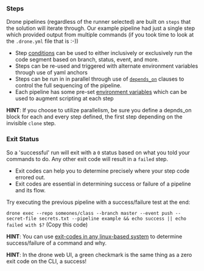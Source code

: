 ### Steps
Drone pipelines (regardless of the runner selected) are built on `steps` that the solution will iterate through.  Our example pipeline had just a single step which provided output from multiple commands (if you took time to look at the `.drone.yml` file that is :-))

* Step [conditions](https://docs.drone.io/pipeline/docker/syntax/conditions/) can be used to either inclusively or exclusively run the code segment based on branch, status, event, and more.
* Steps can be re-used and triggered with alternate environment variables through use of yaml anchors
* Steps can be run in in parallel through use of [`depends_on`](https://docs.drone.io/pipeline/docker/syntax/parallelism/) clauses to control the full sequencing of the pipeline.
* Each pipeline has some pre-set [environment variables](https://docs.drone.io/pipeline/environment/reference/)  which can be used to augment scripting at each step

**HINT**: If you choose to utilize parallelism, be sure you define a depnds_on block for each and every step defined, the first step depending on the invisible `clone` step.

### Exit Status
So a 'successful' run will exit with a `0` status based on what you told your commands to do.  Any other exit code will result in a `failed` step.

* Exit codes can help you to determine precisely where your step code errored out.
* Exit codes are essential in determining success or failure of a pipeline and its flow.

Try executing the previous pipeline with a success/failure test at the end:

`drone exec --repo someones/class --branch master --event push --secret-file secrets.txt --pipeline example && echo success || echo failed with $?` (Copy this code)

**HINT**: You can use [exit-codes in any linux-based system](https://shapeshed.com/unix-exit-codes/) to determine success/failure of a command and why.

**HINT**: In the drone web UI, a green checkmark is the same thing as a zero exit code on the CLI, a success!
